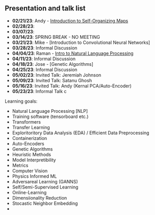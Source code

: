## Presentation and talk list
- **02/21/23**: Andy - [Introduction to Self-Organizing Maps](https://github.com/UNH-Machine-Learning-in-Space-Physics/newb_som)
- **02/28/23**:
- **03/07/23**:
- **03/14/23**: SPRING BREAK - NO MEETING
- **03/21/23**: Mike - [Introduction to Convolutional Neural Networks]
- **03/28/23**: Informal Discussion
- **04/04/23**: Raman - [Intro to Natural Language Processing](https://github.com/UNH-Machine-Learning-in-Space-Physics/NLP-tutorial)
- **04/11/23**: Informal Discussion
- **04/18/23**: Jose - [Genetic Algorithms]
- **04/25/23**: Informal Discussion
- **05/02/23**: Invited Talk: Jeremiah Johnson
- **05/09/23**: Invited Talk: Satanu Ghosh
- **05/16/23**: Invited Talk: Andy (Kernal PCA/Auto-Encoder)
- **05/23/23**: Informal Talk
c

Learning goals:
- Natural Language Processing [NLP]
- Training software (tensorboard etc.)
- Transformers
- Transfer Learning
- Exploritoritory Data Analysis (EDA) / Efficient Data Preprocessing
- Containerization 
- Auto-Encoders
- Genetic Algorithms
- Heuristic Methods
- Model Interpretibility
- Metrics
- Computer Vision
- Physics Informed ML
- Adversareal Learning (GANNS)
- Self/Semi-Supervised Learning
- Online-Learning
- Dimensiionality Reduction
- Stocastic Neighbor Embedding
- 
